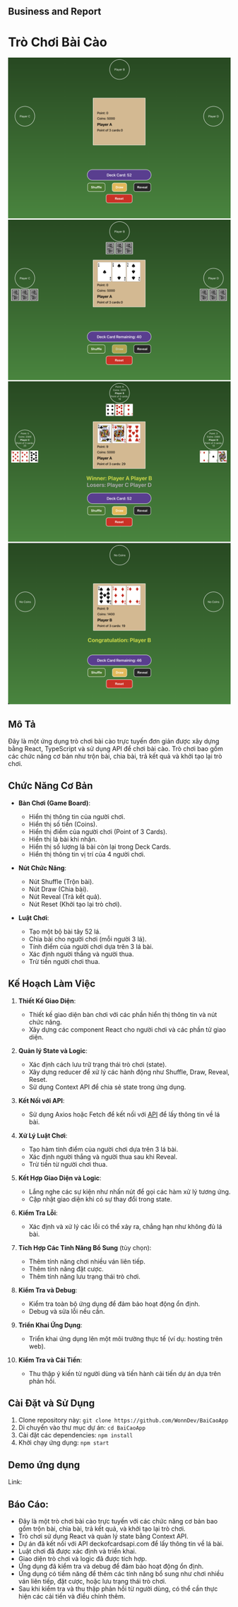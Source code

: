 ## Business and Report

# Trò Chơi Bài Cào

![Preview](preview1.png) ![Alt text](preview2.png) ![Alt text](preview3.png) ![Alt text](preview4.png)

## Mô Tả

Đây là một ứng dụng trò chơi bài cào trực tuyến đơn giản được xây dựng bằng React, TypeScript và sử dụng API để chơi bài cào. Trò chơi bao gồm các chức năng cơ bản như trộn bài, chia bài, trả kết quả và khởi tạo lại trò chơi.

## Chức Năng Cơ Bản

- **Bàn Chơi (Game Board)**:

  - Hiển thị thông tin của người chơi.
  - Hiển thị số tiền (Coins).
  - Hiển thị điểm của người chơi (Point of 3 Cards).
  - Hiển thị lá bài khi nhận.
  - Hiển thị số lượng lá bài còn lại trong Deck Cards.
  - Hiển thị thông tin vị trí của 4 người chơi.

- **Nút Chức Năng**:

  - Nút Shuffle (Trộn bài).
  - Nút Draw (Chia bài).
  - Nút Reveal (Trả kết quả).
  - Nút Reset (Khởi tạo lại trò chơi).

- **Luật Chơi**:
  - Tạo một bộ bài tây 52 lá.
  - Chia bài cho người chơi (mỗi người 3 lá).
  - Tính điểm của người chơi dựa trên 3 lá bài.
  - Xác định người thắng và người thua.
  - Trừ tiền người chơi thua.

## Kế Hoạch Làm Việc

1. **Thiết Kế Giao Diện**:

   - Thiết kế giao diện bàn chơi với các phần hiển thị thông tin và nút chức năng.
   - Xây dựng các component React cho người chơi và các phần tử giao diện.

2. **Quản lý State và Logic**:

   - Xác định cách lưu trữ trạng thái trò chơi (state).
   - Xây dựng reducer để xử lý các hành động như Shuffle, Draw, Reveal, Reset.
   - Sử dụng Context API để chia sẻ state trong ứng dụng.

3. **Kết Nối với API**:

   - Sử dụng Axios hoặc Fetch để kết nối với [API](https://deckofcardsapi.com) để lấy thông tin về lá bài.

4. **Xử Lý Luật Chơi**:

   - Tạo hàm tính điểm của người chơi dựa trên 3 lá bài.
   - Xác định người thắng và người thua sau khi Reveal.
   - Trừ tiền từ người chơi thua.

5. **Kết Hợp Giao Diện và Logic**:

   - Lắng nghe các sự kiện như nhấn nút để gọi các hàm xử lý tương ứng.
   - Cập nhật giao diện khi có sự thay đổi trong state.

6. **Kiểm Tra Lỗi**:

   - Xác định và xử lý các lỗi có thể xảy ra, chẳng hạn như không đủ lá bài.

7. **Tích Hợp Các Tính Năng Bổ Sung** (tùy chọn):

   - Thêm tính năng chơi nhiều ván liên tiếp.
   - Thêm tính năng đặt cược.
   - Thêm tính năng lưu trạng thái trò chơi.

8. **Kiểm Tra và Debug**:

   - Kiểm tra toàn bộ ứng dụng để đảm bảo hoạt động ổn định.
   - Debug và sửa lỗi nếu cần.

9. **Triển Khai Ứng Dụng**:

   - Triển khai ứng dụng lên một môi trường thực tế (ví dụ: hosting trên web).

10. **Kiểm Tra và Cải Tiến**:
    - Thu thập ý kiến từ người dùng và tiến hành cải tiến dự án dựa trên phản hồi.

## Cài Đặt và Sử Dụng

1. Clone repository này: `git clone https://github.com/WonnDev/BaiCaoApp`
2. Di chuyển vào thư mục dự án: `cd BaiCaoApp`
3. Cài đặt các dependencies: `npm install`
4. Khởi chạy ứng dụng: `npm start`

## Demo ứng dụng

Link:

## Báo Cáo:

- Đây là một trò chơi bài cào trực tuyến với các chức năng cơ bản bao gồm trộn bài, chia bài, trả kết quả, và khởi tạo lại trò chơi.
- Trò chơi sử dụng React và quản lý state bằng Context API.
- Dự án đã kết nối với API deckofcardsapi.com để lấy thông tin về lá bài.
- Luật chơi đã được xác định và triển khai.
- Giao diện trò chơi và logic đã được tích hợp.
- Ứng dụng đã kiểm tra và debug để đảm bảo hoạt động ổn định.
- Ứng dụng có tiềm năng để thêm các tính năng bổ sung như chơi nhiều ván liên tiếp, đặt cược, hoặc lưu trạng thái trò chơi.
- Sau khi kiểm tra và thu thập phản hồi từ người dùng, có thể cần thực hiện các cải tiến và điều chỉnh thêm.
